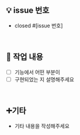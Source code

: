 ## 💡 issue 번호
- closed #[issue 번호]
<br/>

## 🔎 작업 내용
  - [ ] 기능에서 어떤 부분이
  - [ ] 구현되었는 지 설명해주세요
<br/>

 ## ➕기타
 - 기타 내용을 작성해주세요

<br/>
